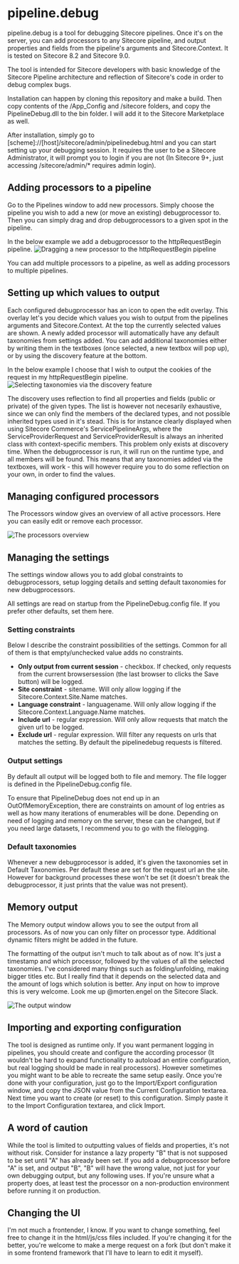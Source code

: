 # pipeline.debug

pipeline.debug is a tool for debugging Sitecore pipelines. Once it's on the server, you can add processors to any Sitecore pipeline, and output properties and fields from the pipeline's arguments and Sitecore.Context. It is tested on Sitecore 8.2 and Sitecore 9.0.

The tool is intended for Sitecore developers with basic knowledge of the Sitecore Pipeline architecture and reflection of Sitecore's code in order to debug complex bugs.

Installation can happen by cloning this repository and make a build. Then copy contents of the /App_Config and /sitecore folders, and copy the PipelineDebug.dll to the bin folder. I will add it to the Sitecore Marketplace as well.

After installation, simply go to [scheme]://[host]/sitecore/admin/pipelinedebug.html and you can start setting up your debugging session. It requires the user to be a Sitecore Administrator, it will prompt you to login if you are not (In Sitecore 9+, just accessing /sitecore/admin/* requires admin login).

## Adding processors to a pipeline

Go to the Pipelines window to add new processors. Simply choose the pipeline you wish to add a new (or move an existing) debugprocessor to. Then you can simply drag and drop debugprocessors to a given spot in the pipeline.

In the below example we add a debugprocessor to the httpRequestBegin pipeline.
![Dragging a new processor to the httpRequestBegin pipeline](PipelineDebug/Documentation/add-processor.gif)

You can add multiple processors to a pipeline, as well as adding processors to multiple pipelines.

## Setting up which values to output

Each configured debugprocessor has an icon to open the edit overlay. This overlay let's you decide which values you wish to output from the pipelines arguments and Sitecore.Context. At the top the currently selected values are shown. A newly added processor will automatically have any default taxonomies from settings added. You can add additional taxonomies either by writing them in the textboxes (once selected, a new textbox will pop up), or by using the discovery feature at the bottom. 

In the below example I choose that I wish to output the cookies of the request in my httpRequestBegin pipeline.
![Selecting taxonomies via the discovery feature](PipelineDebug/Documentation/edit-processor.gif)

The discovery uses reflection to find all properties and fields (public or private) of the given types. The list is however not necesarily exhaustive, since we can only find the members of the declared types, and not possible inherited types used in it's stead. This is for instance clearly displayed when using Sitecore Commerce's ServicePipelineArgs, where the ServiceProviderRequest and ServiceProviderResult is always an inherited class with context-specific members. This problem only exists at discovery time. When the debugprocessor is run, it will run on the runtime type, and all members will be found. This means that any taxonomies added via the textboxes, will work - this will however require you to do some reflection on your own, in order to find the values.

## Managing configured processors

The Processors window gives an overview of all active processors. Here you can easily edit or remove each processor.

![The processors overview](PipelineDebug/Documentation/processors.png)

## Managing the settings

The settings window allows you to add global constraints to debugprocessors, setup logging details and setting default taxonomies for new debugprocessors. 

All settings are read on startup from the PipelineDebug.config file. If you prefer other defaults, set them here.

### Setting constraints

Below I describe the constraint possibilities of the settings. Common for all of them is that empty/unchecked value adds no constraints.

* **Only output from current session** - checkbox. If checked, only requests from the current browsersession (the last browser to clicks the Save button) will be logged.
* **Site constraint** - sitename. Will only allow logging if the Sitecore.Context.Site.Name matches.
* **Language constraint** - languagename. Will only allow logging if the Sitecore.Context.Language.Name matches.
* **Include url** - regular expression. Will only allow requests that match the given url to be logged.
* **Exclude url** - regular expression. Will filter any requests on urls that matches the setting. By default the pipelinedebug requests is filtered.

### Output settings

By default all output will be logged both to file and memory. The file logger is defined in the PipelineDebug.config file.

To ensure that PipelineDebug does not end up in an OutOfMemoryException, there are constraints on amount of log entries as well as how many iterations of enumerables will be done. Depending on need of logging and memory on the server, these can be changed, but if you need large datasets, I recommend you to go with the filelogging.

### Default taxonomies

Whenever a new debugprocessor is added, it's given the taxonomies set in Default Taxonomies. Per default these are set for the request url an the site. However for background processes these won't be set (it doesn't break the debugprocessor, it just prints that the value was not present).

## Memory output

The Memory output window allows you to see the output from all processors. As of now you can only filter on processor type. Additional dynamic filters might be added in the future.

The formatting of the output isn't much to talk about as of now. It's just a timestamp and which processor, followed by the values of all the selected taxonomies. I've considered many things such as folding/unfolding, making bigger titles etc. But I really find that it depends on the selected data and the amount of logs which solution is better. Any input on how to improve this is very welcome. Look me up @morten.engel on the Sitecore Slack.

![The output window](PipelineDebug/Documentation/output.png)

## Importing and exporting configuration

The tool is designed as runtime only. If you want permanent logging in pipelines, you should create and configure the according processor (It wouldn't be hard to expand functionality to autoload an entire configuration, but real logging should be made in real processors). However sometimes you might want to be able to recreate the same setup easily. Once you're done with your configuration, just go to the Import/Export configuration window, and copy the JSON value from the Current Configuration textarea. Next time you want to create (or reset) to this configuration. Simply paste it to the Import Configuration textarea, and click Import.

## A word of caution

While the tool is limited to outputting values of fields and properties, it's not without risk. Consider for instance a lazy property "B" that is not supposed to be set until "A" has already been set. If you add a debugprocessor before "A" is set, and output "B", "B" will have the wrong value, not just for your own debugging output, but any following uses. If you're unsure what a property does, at least test the processor on a non-production environment before running it on production.

## Changing the UI

I'm not much a frontender, I know. If you want to change something, feel free to change it in the html/js/css files included. If you're changing it for the better, you're welcome to make a merge request on a fork (but don't make it in some frontend framework that I'll have to learn to edit it myself).


